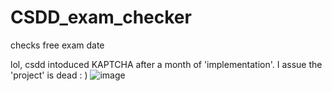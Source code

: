 # CSDD_exam_checker
checks free exam date

lol, csdd intoduced KAPTCHA after a month of 'implementation'.
I assue the 'project' is dead : )
![image](https://user-images.githubusercontent.com/56394602/123181633-591a2280-d496-11eb-87f5-532360d9c859.png)
